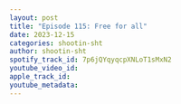 ```yaml
---
layout: post
title: "Episode 115: Free for all"
date: 2023-12-15
categories: shootin-sht
author: shootin-sht
spotify_track_id: 7p6jQYqyqcpXNLoT1sMxN2
youtube_video_id: 
apple_track_id: 
youtube_metadata: 
---
```

